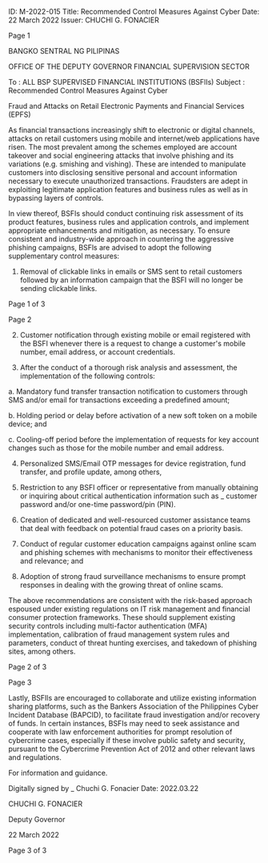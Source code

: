 ID: M-2022-015
Title: Recommended Control Measures Against Cyber
Date: 22 March 2022
Issuer: CHUCHI G. FONACIER

Page 1

BANGKO SENTRAL NG PILIPINAS

OFFICE OF THE DEPUTY GOVERNOR FINANCIAL SUPERVISION SECTOR

To : ALL BSP SUPERVISED FINANCIAL INSTITUTIONS (BSFlIs) Subject : Recommended Control Measures Against Cyber

Fraud and Attacks on Retail Electronic Payments and Financial Services (EPFS)

As financial transactions increasingly shift to electronic or digital channels, attacks on retail customers using mobile and internet/web applications have risen. The most prevalent among the schemes employed are account takeover and social engineering attacks that involve phishing and its variations (e.g. smishing and vishing). These are intended to manipulate customers into disclosing sensitive personal and account information necessary to execute unauthorized transactions. Fraudsters are adept in exploiting legitimate application features and business rules as well as in bypassing layers of controls.

In view thereof, BSFIs should conduct continuing risk assessment of its product features, business rules and application controls, and implement appropriate enhancements and mitigation, as necessary. To ensure consistent and industry-wide approach in countering the aggressive phishing campaigns, BSFls are advised to adopt the following supplementary control measures:

1. Removal of clickable links in emails or SMS sent to retail customers followed by an information campaign that the BSFI will no longer be sending clickable links.

Page 1 of 3

Page 2

2. Customer notification through existing mobile or email registered with the BSFI whenever there is a request to change a customer's mobile number, email address, or account credentials.

3. After the conduct of a thorough risk analysis and assessment, the implementation of the following controls:

a. Mandatory fund transfer transaction notification to customers through SMS and/or email for transactions exceeding a predefined amount;

b. Holding period or delay before activation of a new soft token on a mobile device; and

c. Cooling-off period before the implementation of requests for key account changes such as those for the mobile number and email address.

4. Personalized SMS/Email OTP messages for device registration, fund transfer, and profile update, among others,

5. Restriction to any BSFI officer or representative from manually obtaining or inquiring about critical authentication information such as _ customer password and/or one-time password/pin (PIN).

6. Creation of dedicated and well-resourced customer assistance teams that deal with feedback on potential fraud cases on a priority basis.

7. Conduct of regular customer education campaigns against online scam and phishing schemes with mechanisms to monitor their effectiveness and relevance; and

8. Adoption of strong fraud surveillance mechanisms to ensure prompt responses in dealing with the growing threat of online scams.

The above recommendations are consistent with the risk-based approach espoused under existing regulations on IT risk management and financial consumer protection frameworks. These should supplement existing security controls including multi-factor authentication (MFA) implementation, calibration of fraud management system rules and parameters, conduct of threat hunting exercises, and takedown of phishing sites, among others.

Page 2 of 3

Page 3

Lastly, BSFIls are encouraged to collaborate and utilize existing information sharing platforms, such as the Bankers Association of the Philippines Cyber Incident Database (BAPCID), to facilitate fraud investigation and/or recovery of funds. In certain instances, BSFIs may need to seek assistance and cooperate with law enforcement authorities for prompt resolution of cybercrime cases, especially if these involve public safety and security, pursuant to the Cybercrime Prevention Act of 2012 and other relevant laws and regulations.

For information and guidance.

Digitally signed by _ Chuchi G. Fonacier Date: 2022.03.22

CHUCHI G. FONACIER

Deputy Governor

22 March 2022

Page 3 of 3